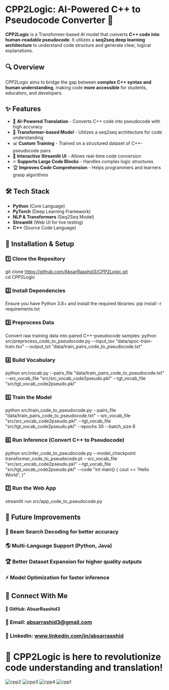 # **CPP2Logic: AI-Powered C++ to Pseudocode Converter** 🚀  

**CPP2Logic** is a Transformer-based AI model that converts **C++ code into human-readable pseudocode**. It utilizes a **seq2seq deep learning architecture** to understand code structure and generate clear, logical explanations.  

## **🔍 Overview**  
CPP2Logic aims to bridge the gap between **complex C++ syntax and human understanding**, making code **more accessible** for students, educators, and developers.  

## **✨ Features**  
- 🚀 **AI-Powered Translation** - Converts C++ code into pseudocode with high accuracy  
- 🧠 **Transformer-based Model** - Utilizes a seq2seq architecture for code understanding  
- 📊 **Custom Training** - Trained on a structured dataset of C++-pseudocode pairs  
- 🎯 **Interactive Streamlit UI** - Allows real-time code conversion  
- 🔥 **Supports Large Code Blocks** - Handles complex logic structures  
- 🏆 **Improves Code Comprehension** - Helps programmers and learners grasp algorithms  

## **🛠 Tech Stack**  
- **Python** (Core Language)  
- **PyTorch** (Deep Learning Framework)  
- **NLP & Transformers** (Seq2Seq Model)  
- **Streamlit** (Web UI for live testing)  
- **C++** (Source Code Language)  



## **🚀 Installation & Setup**  
### **1️⃣ Clone the Repository**  
git clone https://github.com/AbsarRaashid3/CPP2Logic.git  
cd CPP2Logic

### **2️⃣ Install Dependencies**
Ensure you have Python 3.8+ and install the required libraries:
pip install -r requirements.txt

### **3️⃣ Preprocess Data**
Convert raw training data into paired C++-pseudocode samples:
python src/preprocess_code_to_pseudocode.py --input_tsv "data/spoc-train-train.tsv" --output_txt "data/train_pairs_code_to_pseudocode.txt"

### **4️⃣ Build Vocabulary**
python src/vocab.py --pairs_file "data/train_pairs_code_to_pseudocode.txt" --src_vocab_file "src/src_vocab_code2pseudo.pkl" --tgt_vocab_file "src/tgt_vocab_code2pseudo.pkl"

### **5️⃣ Train the Model**
python src/train_code_to_pseudocode.py --pairs_file "data/train_pairs_code_to_pseudocode.txt" --src_vocab_file "src/src_vocab_code2pseudo.pkl" --tgt_vocab_file "src/tgt_vocab_code2pseudo.pkl" --epochs 30 --batch_size 8

### **6️⃣ Run Inference (Convert C++ to Pseudocode)**
python src/infer_code_to_pseudocode.py --model_checkpoint transformer_code_to_pseudocode.pt --src_vocab_file "src/src_vocab_code2pseudo.pkl" --tgt_vocab_file "src/tgt_vocab_code2pseudo.pkl" --code "int main() { cout << 'Hello World'; }"

### **7️⃣ Run the Web App**
streamlit run src/app_code_to_pseudocode.py


## 📌 Future Improvements
### 🔄 Beam Search Decoding for better accuracy
### 🌎 Multi-Language Support (Python, Java)
### 🏆 Better Dataset Expansion for higher quality outputs
### ⚡ Model Optimization for faster inference

## 📩 Connect With Me
#### 💼 GitHub: AbsarRaashid3
### 📧 Email: absarrashid3@gmail.com
### 🔗 LinkedIn: www.linkedin.com/in/absarraashid

# 🚀 CPP2Logic is here to revolutionize code understanding and translation!

![cpp2](https://github.com/user-attachments/assets/27bcb0f4-1e48-422c-8897-41beb4643acd)
![cpp3](https://github.com/user-attachments/assets/ab70275a-f5e4-4d08-a4e8-78158cc9a933)
![cpp4](https://github.com/user-attachments/assets/fd38d8cd-0b85-450d-b4b2-aba479ab7183)
![cpp1](https://github.com/user-attachments/assets/6976224b-b5db-4e69-93ed-7ecbe2f41a96)



